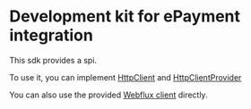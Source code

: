 # Development kit for ePayment integration

This sdk provides a spi.

To use it, you can implement [HttpClient](base-client/src/main/java/no/bankaxept/epayment/sdk/baseclient/HttpClient.java) and [HttpClientProvider](base-client/src/main/java/no/bankaxept/epayment/sdk/baseclient/spi/HttpClientProvider.java)

You can also use the provided [Webflux client](webflux-client) directly. 